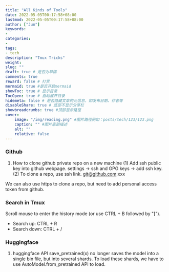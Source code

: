 ```yaml
---
title: "All Kinds of Tools"
date: 2022-05-05T00:17:58+08:00
lastmod: 2022-05-05T00:17:58+08:00
author: ["Jun"]
keywords: 
- 
categories: 
- 
tags: 
- tech
description: "Tmux Tricks"
weight:
slug: ""
draft: true # 是否为草稿
comments: true
reward: false # 打赏
mermaid: true #是否开启mermaid
showToc: true # 显示目录
TocOpen: true # 自动展开目录
hidemeta: false # 是否隐藏文章的元信息，如发布日期、作者等
disableShare: true # 底部不显示分享栏
showbreadcrumbs: true #顶部显示路径
cover:
    image: "/img/reading.png" #图片路径例如：posts/tech/123/123.png
    caption: "" #图片底部描述
    alt: ""
    relative: false
---
```



### Github
1. How to clone github private repo on a new machine
(1) Add ssh public key into github webpage. settings -> ssh and GPG keys -> add ssh key.
(2) To clone a repo, use ssh link. git@github.com:xxx 

We can also use https to clone a repo, but need to add personal access token from github.

### Search in Tmux
Scroll mouse to enter the history mode (or use CTRL + B followed by "["). 
- Search up: CTRL + R
- Search down: CTRL + /


### Huggingface
1. huggingface API save_pretrained(x) no longer saves the model into a single bin file, but into several shards. To load these shards, we have to use AutoModel.from_pretrained API to load. 
